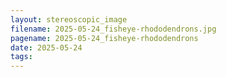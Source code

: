 ```yaml
---
layout: stereoscopic_image
filename: 2025-05-24_fisheye-rhododendrons.jpg
pagename: 2025-05-24_fisheye-rhododendrons
date: 2025-05-24
tags:
---
```

